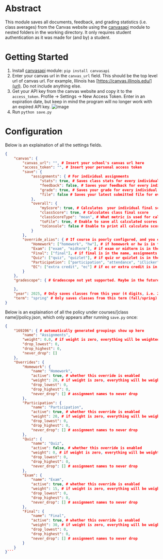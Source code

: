 # Abstract
This module saves all documents, feedback, and grading statistics (i.e. class averages) from the Canvas website using the [canvasapi](https://github.com/ucfopen/canvasapi) module to nested folders in the working directory. It only requires student authentication as it was made for (and by) a student.
# Getting Started
1) Install [canvasapi](https://github.com/ucfopen/canvasapi) module: ```pip install canvasapi```
2) Enter your canvas url in the ```canvas_url``` field. This should be the top level url of canvas url. For example, Illinois has [https://canvas.illinois.edu/](url). Do not include anything else.
3) Get your API key from the canvas website and copy it to the ```access_token```. Profile -> Settings -> New Access Token. Enter in an expiration date, but keep in mind the program will no longer work with an expired API key. ![image](https://github.com/user-attachments/assets/4d4b5f9a-db8c-4e21-b9f1-0e1897c0e7cc)
4) Run ```python save.py```
# Configuration
Below is an explaination of all the settings fields.
```json
{
    "canvas": {
        "canvas_url": "", # Insert your school's canvas url here
        "access_token": "", # Insert your personal access token
        "save": {
            "assignments": { # For individual assignments
                "stats": true, # Saves class stats for every individual assignments
                "feedback": false, # Saves your feedback for every individual assigments (only comments)
                "grade": true, # Saves your grade for every individual assignments
                "file": false # Saves your latest submitted file for every individual assigments
            },
            "overall": {
                "myScore": true, # Calculates  your individual final score
                "classScore": true, # Calculates class final score
                "classScoreType": "mean", # What metric is used for calculating class scores (i.e. mean, median, upper_q, lower_q, max, min)
                "toFile": true, # Enable to save all calculated scores to file
                "toConsole": false # Enable to print all calculate scores to console
            }
        },
        "override_alias": { # If course is poorly configured, and you enabled overrides for each category, names will take this grouping
            "Homework": ["homework", "hw"], # if homework or hw is in the name, assignments are classified as homework
            "Exam": ["exam", "midterm"], # if exam or midterm is in the name, assignments are classified as exam
            "Final": ["final"], # if final is in the name, assignments are classified as a final
            "Quiz": ["quiz", "quizlet"], # if quiz or quizlet is in the name, assignments are classified as quiz
            "Participation": ["participation", "attendance", "iClicker"], # if attendance, participation, or iclicker is in the name, assignments are classified as participation
            "EC": ["extra credit", "ec"] # if ec or extra credit is in the name, assignments are classified as extra credit
        }
    },
    "gradescope": { # Gradescope not yet supported. Maybe in the future?

    },
    "year": 2025, # Only saves classes from this year (4 digits, i.e. 2025)
    "term": "spring" # Only saves classes from this term (fall/spring)
}
```
Below is an explaination of all the policy under courses/[class name]/policy.json, which only appears after running ```save.py``` once:
```json
{
    "169206": { # automatically generated groupings show up here
        "name": "Assignments",
        "weight": 0.0, # if weight is zero, everything will be weighted equally
        "drop_lowest": 0,
        "drop_highest": 0,
        "never_drop": []
    },
    "Overrides": {
        "Homework": {
            "name": "Homework",
            "active": true, # whether this override is enabled
            "weight": 20, # if weight is zero, everything will be weighted equally
            "drop_lowest": 0,
            "drop_highest": 0,
            "never_drop": [] # assignment names to never drop
        },
        "Participation": {
            "name": "Participation",
            "active": true, # whether this override is enabled
            "weight": 20, # if weight is zero, everything will be weighted equally
            "drop_lowest": 0,
            "drop_highest": 0,
            "never_drop": [] # assignment names to never drop
        },
        "Quiz": {
            "name": "Quiz",
            "active": false, # whether this override is enabled
            "weight": 0, # if weight is zero, everything will be weighted equally
            "drop_lowest": 0,
            "drop_highest": 0,
            "never_drop": [] # assignment names to never drop
        },
        "Exam": {
            "name": "Exam",
            "active": true, # whether this override is enabled
            "weight": 15, # if weight is zero, everything will be weighted equally
            "drop_lowest": 0,
            "drop_highest": 0,
            "never_drop": [] # assignment names to never drop
        },
        "Final": {
            "name": "Final",
            "active": true, # whether this override is enabled
            "weight": 30, # if weight is zero, everything will be weighted equally
            "drop_lowest": 0,
            "drop_highest": 0,
            "never_drop": [] # assignment names to never drop
        }
    }
}```
